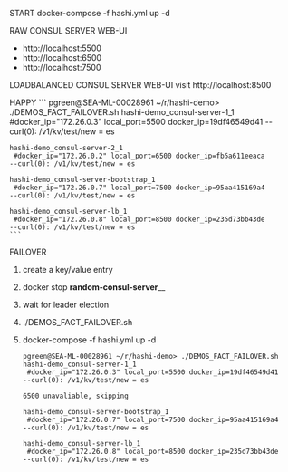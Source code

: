 START
docker-compose -f hashi.yml up -d

RAW CONSUL SERVER WEB-UI
- http://localhost:5500
- http://localhost:6500
- http://localhost:7500

LOADBALANCED CONSUL SERVER WEB-UI
visit http://localhost:8500

HAPPY
    ```
    pgreen@SEA-ML-00028961 ~/r/hashi-demo> ./DEMOS_FACT_FAILOVER.sh
    hashi-demo_consul-server-1_1
     #docker_ip="172.26.0.3" local_port=5500 docker_ip=19df46549d41
    --curl(0): /v1/kv/test/new = es

    hashi-demo_consul-server-2_1
     #docker_ip="172.26.0.2" local_port=6500 docker_ip=fb5a611eeaca
    --curl(0): /v1/kv/test/new = es

    hashi-demo_consul-server-bootstrap_1
     #docker_ip="172.26.0.7" local_port=7500 docker_ip=95aa415169a4
    --curl(0): /v1/kv/test/new = es

    hashi-demo_consul-server-lb_1
     #docker_ip="172.26.0.8" local_port=8500 docker_ip=235d73bb43de
    --curl(0): /v1/kv/test/new = es
    ```

FAILOVER
1. create a key/value entry
2. docker stop   __random-consul-server____
3. wait for leader election
4. ./DEMOS_FACT_FAILOVER.sh
5. docker-compose -f hashi.yml up -d

    ```
    pgreen@SEA-ML-00028961 ~/r/hashi-demo> ./DEMOS_FACT_FAILOVER.sh
    hashi-demo_consul-server-1_1
     #docker_ip="172.26.0.3" local_port=5500 docker_ip=19df46549d41
    --curl(0): /v1/kv/test/new = es

    6500 unavaliable, skipping

    hashi-demo_consul-server-bootstrap_1
     #docker_ip="172.26.0.7" local_port=7500 docker_ip=95aa415169a4
    --curl(0): /v1/kv/test/new = es

    hashi-demo_consul-server-lb_1
     #docker_ip="172.26.0.8" local_port=8500 docker_ip=235d73bb43de
    --curl(0): /v1/kv/test/new = es
    ```
